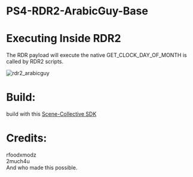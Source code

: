 # PS4-RDR2-ArabicGuy-Base

# Executing Inside RDR2
The RDR payload will execute the native GET_CLOCK_DAY_OF_MONTH is called by RDR2 scripts.

![rdr2_arabicguy](https://user-images.githubusercontent.com/64507894/149962795-7a648d04-b434-4c17-882d-842a0d2d5a95.png)

# Build:
build with this <a href="https://github.com/Scene-Collective/ps4-payload-sdk">Scene-Collective SDK</a>

# Credits:
rfoodxmodz<br>
2much4u<br>
And who made this possible.
